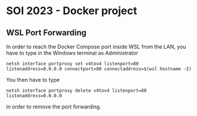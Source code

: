# SOI 2023 - Docker project

## WSL Port Forwarding

In order to reach the Docker Compose port inside WSL from the LAN,
you have to type in the Windows terminal as Administrator
```
netsh interface portproxy set v4tov4 listenport=80 listenaddress=0.0.0.0 connectport=80 connectaddress=$(wsl hostname -I)
```

You then have to type
```
netsh interface portproxy delete v4tov4 listenport=80 listenaddress=0.0.0.0
```
in order to remove the port forwarding.
